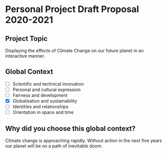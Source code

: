 # Personal Project Draft Proposal 2020-2021

## Project Topic

Displaying the effects of Climate Change on our future planet in an interactive manner.

## Global Context

* [ ] Scientific and technical innovation
* [ ] Personal and cultural expression
* [ ] Fairness and development
* [x] Globalisation and sustainability
* [ ] Identities and relationships
* [ ] Orientation in space and time

## Why did you choose this global context?

Climate change is approaching rapidly. Without action in the next five years our planet will be on a path of inevitable doom.

